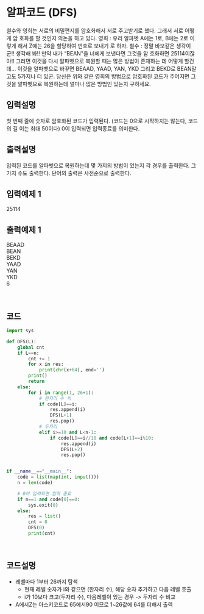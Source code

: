 # 알파코드 (DFS)
철수와 영희는 서로의 비밀편지를 암호화해서 서로 주고받기로 했다. 그래서 서로 어떻게 암
호화를 할 것인지 의논을 하고 있다.
영희 : 우리 알파벳 A에는 1로, B에는 2로 이렇게 해서 Z에는 26을 할당하여 번호로 보내기
로 하자.
철수 : 정말 바보같은 생각이군!! 생각해 봐!! 만약 내가 “BEAN"을 너에게 보낸다면 그것을 암
호화하면 25114이잖아!! 그러면 이것을 다시 알파벳으로 복원할 때는 많은 방법이 존재하는
데 어떻게 할건데... 이것을 알파벳으로 바꾸면 BEAAD, YAAD, YAN, YKD 그리고 BEKD로
BEAN말고도 5가지나 더 있군.
당신은 위와 같은 영희의 방법으로 암호화된 코드가 주어지면 그것을 알파벳으로 복원하는데
얼마나 많은 방법인 있는지 구하세요.

## 입력설명
첫 번째 줄에 숫자로 암호화된 코드가 입력된다. (코드는 0으로 시작하지는 않는다, 코드의 길
이는 최대 50이다) 0이 입력되면 입력종료를 의미한다.

## 출력설명
입력된 코드를 알파벳으로 복원하는데 몇 가지의 방법이 있는지 각 경우를 출력한다. 그 가지
수도 출력한다. 단어의 출력은 사전순으로 출력한다.

## 입력예제 1
25114

## 출력예제 1
BEAAD <br>
BEAN <br>
BEKD <br>
YAAD <br>
YAN <br>
YKD <br>
6 <br>

<br>

## 코드
```python
import sys

def DFS(L):
    global cnt
    if L==n:
        cnt += 1
        for x in res:
            print(chr(x+64), end='')
        print()
        return
    else:
        for i in range(1, 26+1):
            # 한자리 수 씩
            if code[L]==i:
                res.append(i)
                DFS(L+1)
                res.pop()
            # 두자리
            elif i>=10 and L<n-1:
                if code[L]==i//10 and code[L+1]==i%10:
                    res.append(i)
                    DFS(L+2)
                    res.pop()


if __name__=="__main__":
    code = list(map(int, input()))
    n = len(code)

    # 0이 입력되면 입력 종료
    if n==1 and code[0]==0:
        sys.exit(0)
    else:
        res = list()
        cnt = 0
        DFS(0)
        print(cnt)
```
<br>

## 코드설명
* 레벨마다 1부터 26까지 탐색
  * 현재 레벨 숫자가 i와 같으면 (한자리 수), 해당 숫자 추가하고 다음 레벨 호출
  * i가 10보다 크고(두자리 수), 다음레벨이 있는 경우 -> 두자리 수 비교
* A에서Z는 아스키코드로 65에서90 이므로 1~26값에 64를 더해서 출력 
